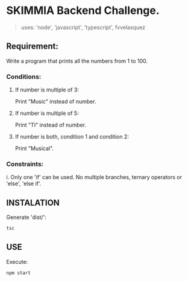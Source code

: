 # SKIMMIA Backend Challenge.

> uses: 'node', 'javascript', 'typescript', fvvelasquez

## Requirement:

Write a program that prints all the numbers from 1 to 100.

### Conditions:

1. If number is multiple of 3:

      Print "Music" instead of number.

2. If number is multiple of 5:

      Print "TI" instead of number.

3. If number is both, condition 1 and condition 2:

      Print "Musical".

### Constraints:

i. Only one 'if' can be used. No multiple branches, ternary operators or 'else', 'else if'.



## INSTALATION

Generate 'dist/':

```bash
tsc
```

## USE

Execute:

```bash
npm start
```
